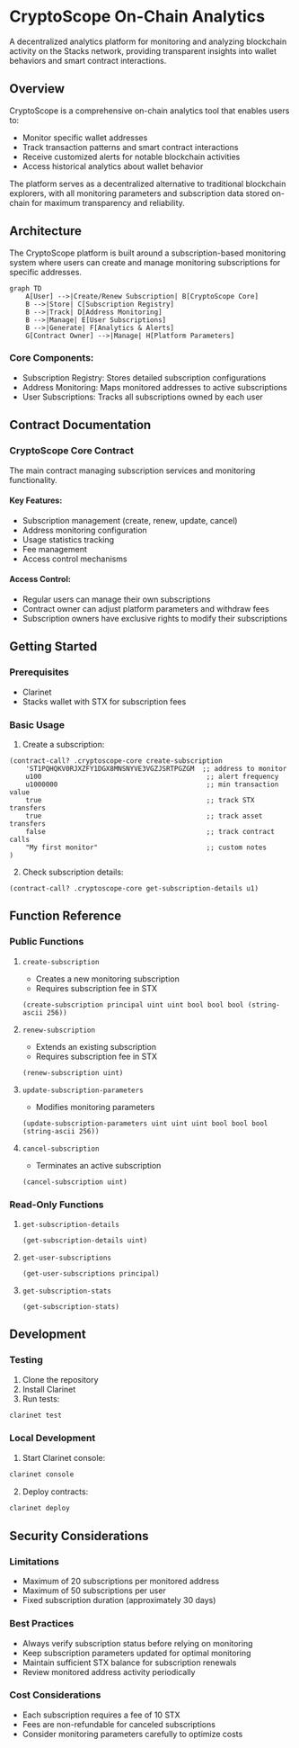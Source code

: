 # CryptoScope On-Chain Analytics

A decentralized analytics platform for monitoring and analyzing blockchain activity on the Stacks network, providing transparent insights into wallet behaviors and smart contract interactions.

## Overview

CryptoScope is a comprehensive on-chain analytics tool that enables users to:
- Monitor specific wallet addresses
- Track transaction patterns and smart contract interactions
- Receive customized alerts for notable blockchain activities
- Access historical analytics about wallet behavior

The platform serves as a decentralized alternative to traditional blockchain explorers, with all monitoring parameters and subscription data stored on-chain for maximum transparency and reliability.

## Architecture

The CryptoScope platform is built around a subscription-based monitoring system where users can create and manage monitoring subscriptions for specific addresses.

```mermaid
graph TD
    A[User] -->|Create/Renew Subscription| B[CryptoScope Core]
    B -->|Store| C[Subscription Registry]
    B -->|Track| D[Address Monitoring]
    B -->|Manage| E[User Subscriptions]
    B -->|Generate| F[Analytics & Alerts]
    G[Contract Owner] -->|Manage| H[Platform Parameters]
```

### Core Components:
- Subscription Registry: Stores detailed subscription configurations
- Address Monitoring: Maps monitored addresses to active subscriptions
- User Subscriptions: Tracks all subscriptions owned by each user

## Contract Documentation

### CryptoScope Core Contract

The main contract managing subscription services and monitoring functionality.

#### Key Features:
- Subscription management (create, renew, update, cancel)
- Address monitoring configuration
- Usage statistics tracking
- Fee management
- Access control mechanisms

#### Access Control:
- Regular users can manage their own subscriptions
- Contract owner can adjust platform parameters and withdraw fees
- Subscription owners have exclusive rights to modify their subscriptions

## Getting Started

### Prerequisites
- Clarinet
- Stacks wallet with STX for subscription fees

### Basic Usage

1. Create a subscription:
```clarity
(contract-call? .cryptoscope-core create-subscription
    'ST1PQHQKV0RJXZFY1DGX8MNSNYVE3VGZJSRTPGZGM  ;; address to monitor
    u100                                         ;; alert frequency
    u1000000                                     ;; min transaction value
    true                                         ;; track STX transfers
    true                                         ;; track asset transfers
    false                                        ;; track contract calls
    "My first monitor"                           ;; custom notes
)
```

2. Check subscription details:
```clarity
(contract-call? .cryptoscope-core get-subscription-details u1)
```

## Function Reference

### Public Functions

1. `create-subscription`
   - Creates a new monitoring subscription
   - Requires subscription fee in STX
   ```clarity
   (create-subscription principal uint uint bool bool bool (string-ascii 256))
   ```

2. `renew-subscription`
   - Extends an existing subscription
   - Requires subscription fee in STX
   ```clarity
   (renew-subscription uint)
   ```

3. `update-subscription-parameters`
   - Modifies monitoring parameters
   ```clarity
   (update-subscription-parameters uint uint uint bool bool bool (string-ascii 256))
   ```

4. `cancel-subscription`
   - Terminates an active subscription
   ```clarity
   (cancel-subscription uint)
   ```

### Read-Only Functions

1. `get-subscription-details`
   ```clarity
   (get-subscription-details uint)
   ```

2. `get-user-subscriptions`
   ```clarity
   (get-user-subscriptions principal)
   ```

3. `get-subscription-stats`
   ```clarity
   (get-subscription-stats)
   ```

## Development

### Testing
1. Clone the repository
2. Install Clarinet
3. Run tests:
```bash
clarinet test
```

### Local Development
1. Start Clarinet console:
```bash
clarinet console
```

2. Deploy contracts:
```bash
clarinet deploy
```

## Security Considerations

### Limitations
- Maximum of 20 subscriptions per monitored address
- Maximum of 50 subscriptions per user
- Fixed subscription duration (approximately 30 days)

### Best Practices
- Always verify subscription status before relying on monitoring
- Keep subscription parameters updated for optimal monitoring
- Maintain sufficient STX balance for subscription renewals
- Review monitored address activity periodically

### Cost Considerations
- Each subscription requires a fee of 10 STX
- Fees are non-refundable for canceled subscriptions
- Consider monitoring parameters carefully to optimize costs